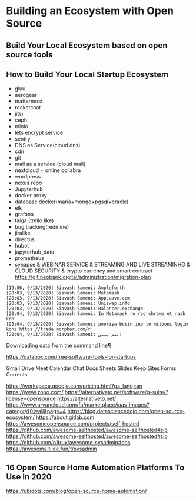 # Building an Ecosystem with Open Source
## Build Your Local Ecosystem based on open source tools
## How to Build Your Local Startup Ecosystem

* gluu
* aerogear
* mattermost
* rocketchat
* jitsi
* ceph
* minio
* lets encrypt service
* sentry
* DNS as Service(cloud dns)
* cdn
* git
* mail as a service (cloud mail)
* nextcloud + online collabra
* wordpress
* nexus repo
* Jupyterhub
* docker proxy
* database docker(maria+mongo+pgsql+oracle)
* elk
* grafana
* taiga (trello like)
* bug tracking(redmine)
* jiralike
* directus
* hubot
* jupyterhub_data
* prometheus
* synapse 
& WEBINAR SERVICE
& STREAMING AND LIVE STREAMINHG
& CLOUD SECURITY
& crypto currency and smart contract
https://git.neobank.digital/administration/migration-plan
```
[19:56, 9/13/2020] Siavash Sameni: Ampleforth
[20:03, 9/13/2020] Siavash Sameni: Metamask
[20:03, 9/13/2020] Siavash Sameni: App.aave.com
[20:03, 9/13/2020] Siavash Sameni: Uniswap.info
[20:03, 9/13/2020] Siavash Sameni: Balancer.exchange
[20:04, 9/13/2020] Siavash Sameni: In Metamask ro roo chrome et nasb kon
[20:04, 9/13/2020] Siavash Sameni: pooriya bebin ino to mitooni login koni https://trade.morpher.com/r
[20:04, 9/13/2020] Siavash Sameni: اینم ببین
```

Downloading data from the command line¶

https://databox.com/free-software-tools-for-startups

Gmail
Drive
Meet
Calendar
Chat
Docs
Sheets
Slides
Keep
Sites
Forms
Currents

https://workspace.google.com/pricing.html?ga_lang=en
https://www.zoho.com/
https://alternativeto.net/software/g-suite/?license=opensource
https://alternativeto.net/
https://www.arvancloud.com/fa/marketplace/iaas-images?category[0]=all&page=4
https://blog.datasciencedojo.com/open-source-ecosystem/
https://about.gitlab.com
https://awesomeopensource.com/projects/self-hosted
https://github.com/awesome-selfhosted/awesome-selfhosted#sip
https://github.com/awesome-selfhosted/awesome-selfhosted#sip
https://github.com/n1trux/awesome-sysadmin#dns
https://awesome.tilde.fun/t/sysadmin
## 16 Open Source Home Automation Platforms To Use In 2020
https://ubidots.com/blog/open-source-home-automation/
